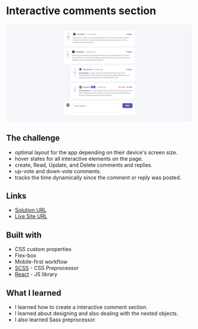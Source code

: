 # Interactive comments section

![](./src/Assets/images/screenshot.png)

## The challenge

- optimal layout for the app depending on their device's screen size.
- hover states for all interactive elements on the page.
- create, Read, Update, and Delete comments and replies.
- up-vote and down-vote comments.
- tracks the time dynamically since the comment or reply was posted.

## Links

- [Solution URL](https://github.com/SaqibAarman/Comment-Section)
- [Live Site URL](https://interactive-comment-section-xi.vercel.app/)

## Built with

- CSS custom properties
- Flex-box
- Mobile-first workflow
- [SCSS](https://sass-lang.com) - CSS Preprocessor
- [React](https://reactjs.org/) - JS library

## What I learned

- I learned how to create a interactive comment section.
- I learned about designing and also dealing with the nested objects.
- I also learned Sass preprocessor.
